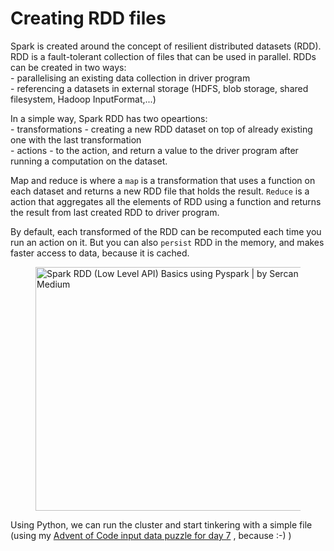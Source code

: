 # Creating RDD files

<!-- wp:paragraph -->
<p>Spark is created around the concept of resilient distributed datasets (RDD). RDD is a fault-tolerant collection of files that can be used in parallel. RDDs can be created in two ways:<br>- parallelising an existing data collection in driver program<br>- referencing a datasets in external storage (HDFS, blob storage, shared filesystem, Hadoop InputFormat,...)</p>
<!-- /wp:paragraph -->

<!-- wp:paragraph -->
<p>In a simple way, Spark RDD has two opeartions:<br>- transformations - creating a new RDD dataset on top of already existing one with the last transformation<br>- actions - to the action, and return a value to the driver program after running a computation on the dataset.</p>
<!-- /wp:paragraph -->

<!-- wp:paragraph -->
<p>Map and reduce is where a <code>map</code> is a transformation that uses a function on each dataset and returns a new RDD file that holds the result. <code>Reduce</code> is a action that aggregates all the elements of RDD using a function and returns the result from last created RDD to driver program.</p>
<!-- /wp:paragraph -->

<!-- wp:paragraph -->
<p>By default, each transformed of the RDD can be recomputed each time you run an action on it.  But you can also <code>persist</code> RDD in the memory, and makes faster access to data, because it is cached.</p>
<!-- /wp:paragraph -->

<!-- wp:image {"align":"center","width":622,"height":390} -->
<div class="wp-block-image"><figure class="aligncenter is-resized"><img src="https://miro.medium.com/max/1090/1*2uwvLC1HsWpOsmRw4ZOp2w.png" alt="Spark RDD (Low Level API) Basics using Pyspark | by Sercan Karagoz |  Analytics Vidhya | Medium" width="622" height="390"/></figure></div>
<!-- /wp:image -->

<!-- wp:paragraph -->
<p>Using Python, we can run the cluster and start tinkering with a simple file (using my <a rel="noreferrer noopener" href="https://adventofcode.com/2021/day/7" target="_blank">Advent of Code input data puzzle for day 7</a> , because :-) ) </p>
<!-- /wp:paragraph -->